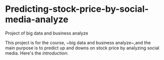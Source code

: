 # Predicting-stock-price-by-social-media-analyze
Project of big data and business analyze

This project is for the course, ~big data and business analyze~,and the main purpose is to predict up and downs on stock price by analyzing social media.
Here's the *introduction*:

